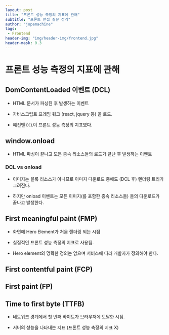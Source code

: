 ```yaml
---
layout: post
title: "프론트 성능 측정의 지표에 관해"
subtitle: "프론트 면접 질문 정리"
author: "jopemachine"
tags: 
 - Frontend
header-img: "img/header-img/frontend.jpg"
header-mask: 0.3
---
```


# 프론트 성능 측정의 지표에 관해

## DomContentLoaded 이벤트 (DCL)

- HTML 문서가 파싱된 후 발생하는 이벤트

- 자바스크립트 프레임 워크 (react, jquery 등) 을 로드.

- 예전엔 `DCL`이 프론트 성능 측정의 지표였다. 

## window.onload

- HTML 파싱이 끝나고 모든 종속 리소스들의 로드가 끝난 후 발생하는 이벤트

### DCL vs onload

- 이미지는 블록 리소스가 아니므로 이미지 다운로드 중에도 (DCL 후) 렌더링 트리가 그려진다.

- 하지만 onload 이벤트는 모든 이미지(를 포함한 종속 리소스들) 들의 다운로드가 끝나고 발생한다.

## First meaningful paint (FMP)

- 화면에 Hero Element가 처음 렌더링 되는 시점

- 실질적인 프론트 성능 측정의 지표로 사용됨.

- Hero element의 명확한 정의는 없으며 서비스에 따라 개발자가 정의해야 한다.

## First contentful paint (FCP)

## First paint (FP)

## Time to first byte (TTFB)

- 네트워크 경계에서 첫 번째 바이트가 브라우저에 도달한 시점.

- 서버의 성능을 나타내는 지표 (프론트 성능 측정의 지표 X)
